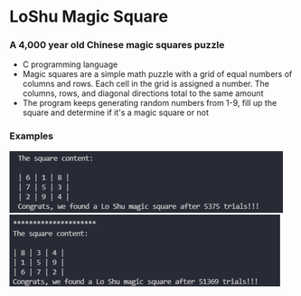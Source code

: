 # LoShu Magic Square
### A 4,000 year old Chinese magic squares puzzle
- C programming language
- Magic squares are a simple math puzzle with a grid of equal numbers of columns and rows. Each cell in the grid is assigned a number. The columns, rows, and diagonal directions total to the same amount
- The program keeps generating random numbers from 1-9, fill up the square and determine if it's a magic square or not
### Examples
![Minion](.\output-images\output1.png)
![Minion](.\output-images\output2.png)